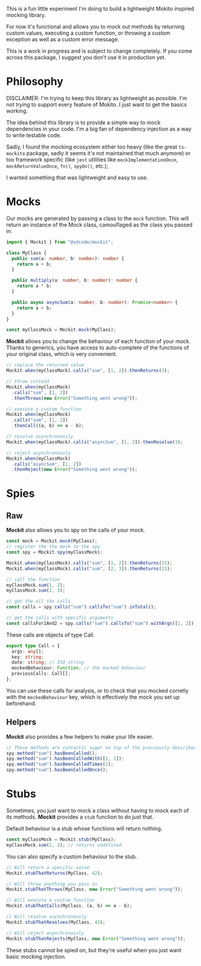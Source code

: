 This is a fun little experiment I'm doing to build a lightweight Mokito inspired mocking library.

For now it's functional and allows you to mock out methods by returning custom values,
executing a custom function, or throwing a custom exception as well as a custom error message.

This is a work in progress and is subject to change completely. If you come across this package, I suggest
you don't use it in production yet.

# Philosophy

DISCLAIMER: I'm trying to keep this library as lightweight as possible. I'm not trying to support every feature of Mokito. I just want to get the basics working.

The idea behind this library is to provide a simple way to mock dependencies in your code. I'm a big fan of dependency injection as a way to write testable code.

Sadly, I found the mocking ecosystem either too heavy (like the great `ts-mockito` package, sadly it seems it's not maintained that much anymore) or too framework specific (like `jest` utilities like `mockImplementationOnce`, `mockReturnValueOnce`, `fn()`, `spyOn()`, etc.);

I wanted something that was lightweight and easy to use.

# Mocks

Our mocks are generated by passing a class to the `mock` function. This will return an instance of the Mock class, camouflaged as the class you passed in.

```ts
import { Mockit } from "@vdcode/mockit";

class MyClass {
  public sum(a: number, b: number): number {
    return a + b;
  }

  public multiply(a: number, b: number): number {
    return a * b;
  }

  public async asyncSum(a: number, b: number): Promise<number> {
    return a + b;
  }
}

const myClassMock = Mockit.mock(MyClass);
```

**Mockit** allows you to change the behaviour of each function of your mock. Thanks to generics, you have access to auto-complete of the functions of your original class, which is very convenient.

```ts
// replace the returned value
Mockit.when(myClassMock).calls("sum", [1, 2]).thenReturns(3);

// throw instead
Mockit.when(myClassMock)
  .calls("sum", [1, 2])
  .thenThrows(new Error("Something went wrong"));

// execute a custom function
Mockit.when(myClassMock)
  .calls("sum", [1, 2])
  .thenCall((a, b) => a - b);

// resolve asynchronously
Mockit.when(myClassMock).calls("asyncSum", [1, 2]).thenResolve(3);

// reject asynchronously
Mockit.when(myClassMock)
  .calls("asyncSum", [1, 2])
  .thenReject(new Error("Something went wrong"));
```

# Spies

## Raw

**Mockit** also allows you to spy on the calls of your mock.

```ts
const mock = Mockit.mock(MyClass);
// register the the mock to the spy
const spy = Mockit.spy(myClassMock);

Mockit.when(myClassMock).calls("sum", [1, 2]).thenReturns(33);
Mockit.when(myClassMock).calls("sum", [2, 3]).thenReturns(15);

// call the function
myClassMock.sum(1, 2);
myClassMock.sum(2, 3);

// get the all the calls
const calls = spy.calls("sum").callsTo("sum").inTotal();

// get the calls with specific arguments
const callsFor1And2 = spy.calls("sum").callsTo("sum").withArgs([1, 2]);
```

These calls are objects of type Call.

```ts
export type Call = {
  args: any[];
  key: string;
  date: string; // ISO string
  mockedBehaviour: Function; // the mocked behaviour
  previousCalls: Call[];
};
```

You can use these calls for analysis, or to check that you mocked corretly with the `mockedBehaviour` key, which is effectively the mock you set up beforehand.

## Helpers

**Mockit** also provides a few helpers to make your life easier.

```ts
// These methods are syntactic sugar on top of the previously described methods.
spy.method("sum").hasBeenCalled();
spy.method("sum").hasBeenCalledWith([1, 2]);
spy.method("sum").hasBeenCalledTimes(2);
spy.method("sum").hasBeenCalledOnce();
```

# Stubs

Sometimes, you just want to mock a class without having to mock each of its methods. **Mockit** provides a `stub` function to do just that.

Default behaviour is a stub whose functions will return nothing.

```ts
const myClassMock = Mockit.stub(MyClass);
myClassMock.sum(1, 2); // returns undefined
```

You can also specify a custom behaviour to the stub.

```ts
// Will return a specific value
Mockit.stubThatReturns(MyClass, 42);

// Will throw anything you pass in
Mockit.stubThatThrows(MyClass, new Error("Something went wrong"));

// Will execute a custom function
Mockit.stubThatCalls(MyClass, (a, b) => a - b);

// Will resolve asynchronously
Mockit.stubThatResolves(MyClass, 42);

// Will reject asynchronously
Mockit.stubThatRejects(MyClass, new Error("Something went wrong"));
```

These stubs cannot be spied on, but they're useful when you just want basic mocking injection.

